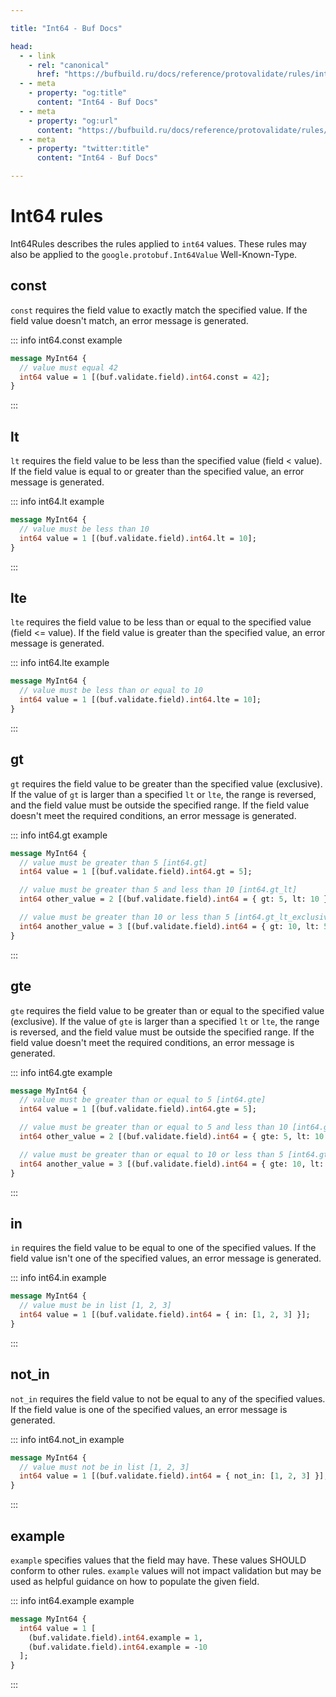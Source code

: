 ```yaml
---

title: "Int64 - Buf Docs"

head:
  - - link
    - rel: "canonical"
      href: "https://bufbuild.ru/docs/reference/protovalidate/rules/int64_rules/"
  - - meta
    - property: "og:title"
      content: "Int64 - Buf Docs"
  - - meta
    - property: "og:url"
      content: "https://bufbuild.ru/docs/reference/protovalidate/rules/int64_rules/"
  - - meta
    - property: "twitter:title"
      content: "Int64 - Buf Docs"

---
```


# Int64 rules

Int64Rules describes the rules applied to `int64` values. These rules may also be applied to the `google.protobuf.Int64Value` Well-Known-Type.

## const

`const` requires the field value to exactly match the specified value. If the field value doesn't match, an error message is generated.

::: info int64.const example

```proto
message MyInt64 {
  // value must equal 42
  int64 value = 1 [(buf.validate.field).int64.const = 42];
}
```

:::

## lt

`lt` requires the field value to be less than the specified value (field < value). If the field value is equal to or greater than the specified value, an error message is generated.

::: info int64.lt example

```proto
message MyInt64 {
  // value must be less than 10
  int64 value = 1 [(buf.validate.field).int64.lt = 10];
}
```

:::

## lte

`lte` requires the field value to be less than or equal to the specified value (field <= value). If the field value is greater than the specified value, an error message is generated.

::: info int64.lte example

```proto
message MyInt64 {
  // value must be less than or equal to 10
  int64 value = 1 [(buf.validate.field).int64.lte = 10];
}
```

:::

## gt

`gt` requires the field value to be greater than the specified value (exclusive). If the value of `gt` is larger than a specified `lt` or `lte`, the range is reversed, and the field value must be outside the specified range. If the field value doesn't meet the required conditions, an error message is generated.

::: info int64.gt example

```proto
message MyInt64 {
  // value must be greater than 5 [int64.gt]
  int64 value = 1 [(buf.validate.field).int64.gt = 5];

  // value must be greater than 5 and less than 10 [int64.gt_lt]
  int64 other_value = 2 [(buf.validate.field).int64 = { gt: 5, lt: 10 }];

  // value must be greater than 10 or less than 5 [int64.gt_lt_exclusive]
  int64 another_value = 3 [(buf.validate.field).int64 = { gt: 10, lt: 5 }];
}
```

:::

## gte

`gte` requires the field value to be greater than or equal to the specified value (exclusive). If the value of `gte` is larger than a specified `lt` or `lte`, the range is reversed, and the field value must be outside the specified range. If the field value doesn't meet the required conditions, an error message is generated.

::: info int64.gte example

```proto
message MyInt64 {
  // value must be greater than or equal to 5 [int64.gte]
  int64 value = 1 [(buf.validate.field).int64.gte = 5];

  // value must be greater than or equal to 5 and less than 10 [int64.gte_lt]
  int64 other_value = 2 [(buf.validate.field).int64 = { gte: 5, lt: 10 }];

  // value must be greater than or equal to 10 or less than 5 [int64.gte_lt_exclusive]
  int64 another_value = 3 [(buf.validate.field).int64 = { gte: 10, lt: 5 }];
}
```

:::

## in

`in` requires the field value to be equal to one of the specified values. If the field value isn't one of the specified values, an error message is generated.

::: info int64.in example

```proto
message MyInt64 {
  // value must be in list [1, 2, 3]
  int64 value = 1 [(buf.validate.field).int64 = { in: [1, 2, 3] }];
}
```

:::

## not_in

`not_in` requires the field value to not be equal to any of the specified values. If the field value is one of the specified values, an error message is generated.

::: info int64.not_in example

```proto
message MyInt64 {
  // value must not be in list [1, 2, 3]
  int64 value = 1 [(buf.validate.field).int64 = { not_in: [1, 2, 3] }];
}
```

:::

## example

`example` specifies values that the field may have. These values SHOULD conform to other rules. `example` values will not impact validation but may be used as helpful guidance on how to populate the given field.

::: info int64.example example

```proto
message MyInt64 {
  int64 value = 1 [
    (buf.validate.field).int64.example = 1,
    (buf.validate.field).int64.example = -10
  ];
}
```

:::
